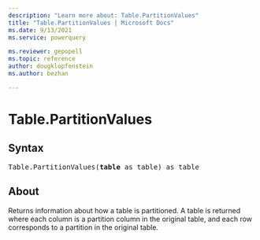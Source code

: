 ```yaml
---
description: "Learn more about: Table.PartitionValues"
title: "Table.PartitionValues | Microsoft Docs"
ms.date: 9/13/2021
ms.service: powerquery

ms.reviewer: gepopell
ms.topic: reference
author: dougklopfenstein
ms.author: bezhan

---
```

# Table.PartitionValues

## Syntax

<pre>
Table.PartitionValues(<b>table</b> as table) as table
</pre>

## About

Returns information about how a table is partitioned. A table is returned where each column is a partition column in the original table, and each row corresponds to a partition in the original table.
